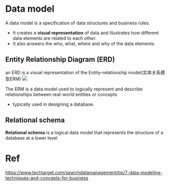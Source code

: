 # Data model
A data model is a specification of data structures and business rules.
- It creates a **visual representation** of data and illustrates how different data elements are related to each other.
- It also answers the who, what, where and why of the data elements.

## Entity Relationship Diagram (ERD)
an ERD is a visual representation of the Entity–relationship model(实体关系模型ERM) 
![](https://www.dbvis.com/wp-content/uploads/2023/08/1-10-1024x900.png)

The ERM is a data model used to logically represent and describe relationships between real-world entities or concepts
- typically used in designing a database.


## Relational schema
**Relational schema** is a logical data model that represents the structure of a database at a lower level




# Ref
https://www.techtarget.com/searchdatamanagement/tip/7-data-modeling-techniques-and-concepts-for-business
